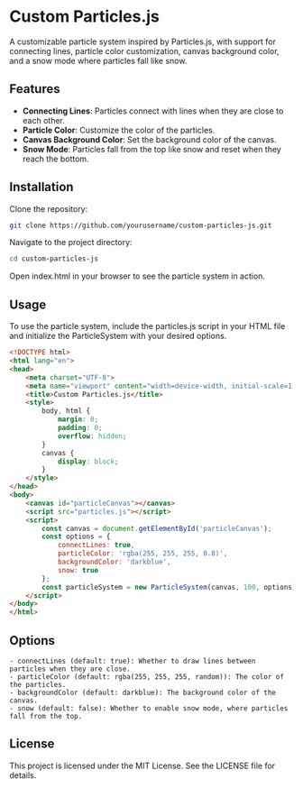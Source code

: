 # Custom Particles.js

A customizable particle system inspired by Particles.js, with support for connecting lines, particle color customization, canvas background color, and a snow mode where particles fall like snow.

## Features

- **Connecting Lines**: Particles connect with lines when they are close to each other.
- **Particle Color**: Customize the color of the particles.
- **Canvas Background Color**: Set the background color of the canvas.
- **Snow Mode**: Particles fall from the top like snow and reset when they reach the bottom.

## Installation

Clone the repository:

```sh
git clone https://github.com/yourusername/custom-particles-js.git
```

Navigate to the project directory:
```sh
cd custom-particles-js
```

Open index.html in your browser to see the particle system in action.

## Usage

To use the particle system, include the particles.js script in your HTML file and initialize the ParticleSystem with your desired options.

```html
<!DOCTYPE html>
<html lang="en">
<head>
    <meta charset="UTF-8">
    <meta name="viewport" content="width=device-width, initial-scale=1.0">
    <title>Custom Particles.js</title>
    <style>
        body, html {
            margin: 0;
            padding: 0;
            overflow: hidden;
        }
        canvas {
            display: block;
        }
    </style>
</head>
<body>
    <canvas id="particleCanvas"></canvas>
    <script src="particles.js"></script>
    <script>
        const canvas = document.getElementById('particleCanvas');
        const options = {
            connectLines: true,
            particleColor: 'rgba(255, 255, 255, 0.8)',
            backgroundColor: 'darkblue',
            snow: true
        };
        const particleSystem = new ParticleSystem(canvas, 100, options);
    </script>
</body>
</html>
```

## Options
    - connectLines (default: true): Whether to draw lines between particles when they are close.
    - particleColor (default: rgba(255, 255, 255, random)): The color of the particles.
    - backgroundColor (default: darkblue): The background color of the canvas.
    - snow (default: false): Whether to enable snow mode, where particles fall from the top.

## License
This project is licensed under the MIT License. See the LICENSE file for details.